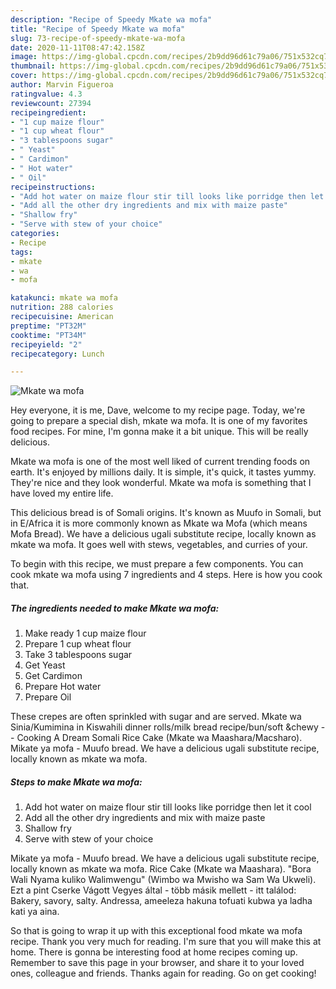 ```yaml
---
description: "Recipe of Speedy Mkate wa mofa"
title: "Recipe of Speedy Mkate wa mofa"
slug: 73-recipe-of-speedy-mkate-wa-mofa
date: 2020-11-11T08:47:42.158Z
image: https://img-global.cpcdn.com/recipes/2b9dd96d61c79a06/751x532cq70/mkate-wa-mofa-recipe-main-photo.jpg
thumbnail: https://img-global.cpcdn.com/recipes/2b9dd96d61c79a06/751x532cq70/mkate-wa-mofa-recipe-main-photo.jpg
cover: https://img-global.cpcdn.com/recipes/2b9dd96d61c79a06/751x532cq70/mkate-wa-mofa-recipe-main-photo.jpg
author: Marvin Figueroa
ratingvalue: 4.3
reviewcount: 27394
recipeingredient:
- "1 cup maize flour"
- "1 cup wheat flour"
- "3 tablespoons sugar"
- " Yeast"
- " Cardimon"
- " Hot water"
- " Oil"
recipeinstructions:
- "Add hot water on maize flour stir till looks like porridge then let it cool"
- "Add all the other dry ingredients and mix with maize paste"
- "Shallow fry"
- "Serve with stew of your choice"
categories:
- Recipe
tags:
- mkate
- wa
- mofa

katakunci: mkate wa mofa 
nutrition: 288 calories
recipecuisine: American
preptime: "PT32M"
cooktime: "PT34M"
recipeyield: "2"
recipecategory: Lunch

---
```



![Mkate wa mofa](https://img-global.cpcdn.com/recipes/2b9dd96d61c79a06/751x532cq70/mkate-wa-mofa-recipe-main-photo.jpg)

Hey everyone, it is me, Dave, welcome to my recipe page. Today, we're going to prepare a special dish, mkate wa mofa. It is one of my favorites food recipes. For mine, I'm gonna make it a bit unique. This will be really delicious.

Mkate wa mofa is one of the most well liked of current trending foods on earth. It's enjoyed by millions daily. It is simple, it's quick, it tastes yummy. They're nice and they look wonderful. Mkate wa mofa is something that I have loved my entire life.

This delicious bread is of Somali origins. It&#39;s known as Muufo in Somali, but in E/Africa it is more commonly known as Mkate wa Mofa (which means Mofa Bread). We have a delicious ugali substitute recipe, locally known as mkate wa mofa. It goes well with stews, vegetables, and curries of your.


To begin with this recipe, we must prepare a few components. You can cook mkate wa mofa using 7 ingredients and 4 steps. Here is how you cook that.

<!--inarticleads1-->

##### The ingredients needed to make Mkate wa mofa:

1. Make ready 1 cup maize flour
1. Prepare 1 cup wheat flour
1. Take 3 tablespoons sugar
1. Get  Yeast
1. Get  Cardimon
1. Prepare  Hot water
1. Prepare  Oil


These crepes are often sprinkled with sugar and are served. Mkate wa Sinia/Kumimina in Kiswahili dinner rolls/milk bread recipe/bun/soft &amp;chewy -- Cooking A Dream Somali Rice Cake (Mkate wa Maashara/Macsharo). Mikate ya mofa - Muufo bread. We have a delicious ugali substitute recipe, locally known as mkate wa mofa. 

<!--inarticleads2-->

##### Steps to make Mkate wa mofa:

1. Add hot water on maize flour stir till looks like porridge then let it cool
1. Add all the other dry ingredients and mix with maize paste
1. Shallow fry
1. Serve with stew of your choice


Mikate ya mofa - Muufo bread. We have a delicious ugali substitute recipe, locally known as mkate wa mofa. Rice Cake (Mkate wa Maashara). &#34;Bora Wali Nyama kuliko Walimwengu&#34; (Wimbo wa Mwisho wa Sam Wa Ukweli). Ezt a pint Cserke Vágott Vegyes által - több másik mellett - itt találod: Bakery, savory, salty. Andressa, ameeleza hakuna tofuati kubwa ya ladha kati ya aina. 

So that is going to wrap it up with this exceptional food mkate wa mofa recipe. Thank you very much for reading. I'm sure that you will make this at home. There is gonna be interesting food at home recipes coming up. Remember to save this page in your browser, and share it to your loved ones, colleague and friends. Thanks again for reading. Go on get cooking!
